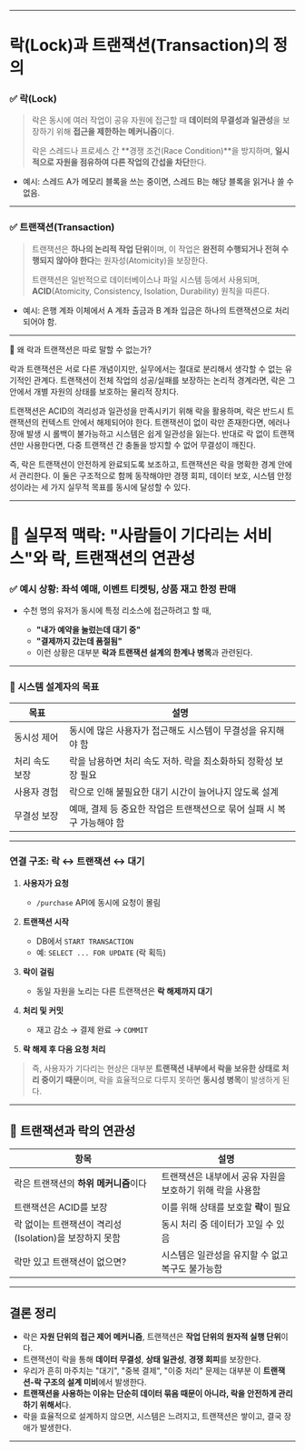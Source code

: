 
---

# 락(Lock)과 트랜잭션(Transaction)의 정의

### ✅ 락(Lock)

> 락은 동시에 여러 작업이 공유 자원에 접근할 때 **데이터의 무결성과 일관성**을 보장하기 위해 **접근을 제한하는 메커니즘**이다.
>
> 락은 스레드나 프로세스 간 \*\*경쟁 조건(Race Condition)\*\*을 방지하며, **일시적으로 자원을 점유하여 다른 작업의 간섭을 차단**한다.

* 예시: 스레드 A가 메모리 블록을 쓰는 중이면, 스레드 B는 해당 블록을 읽거나 쓸 수 없음.

---

### ✅ 트랜잭션(Transaction)

> 트랜잭션은 **하나의 논리적 작업 단위**이며, 이 작업은 **완전히 수행되거나 전혀 수행되지 않아야 한다**는 원자성(Atomicity)을 보장한다.
>
> 트랜잭션은 일반적으로 데이터베이스나 파일 시스템 등에서 사용되며, **ACID**(Atomicity, Consistency, Isolation, Durability) 원칙을 따른다.

* 예시: 은행 계좌 이체에서 A 계좌 출금과 B 계좌 입금은 하나의 트랜잭션으로 처리되어야 함.

---

🧬 왜 락과 트랜잭션은 따로 말할 수 없는가?

락과 트랜잭션은 서로 다른 개념이지만, 실무에서는 절대로 분리해서 생각할 수 없는 유기적인 관계다. 트랜잭션이 전체 작업의 성공/실패를 보장하는 논리적 경계라면, 락은 그 안에서 개별 자원의 상태를 보호하는 물리적 장치다.

트랜잭션은 ACID의 격리성과 일관성을 만족시키기 위해 락을 활용하며, 락은 반드시 트랜잭션의 컨텍스트 안에서 해제되어야 한다. 트랜잭션이 없이 락만 존재한다면, 에러나 장애 발생 시 롤백이 불가능하고 시스템은 쉽게 일관성을 잃는다. 반대로 락 없이 트랜잭션만 사용한다면, 다중 트랜잭션 간 충돌을 방지할 수 없어 무결성이 깨진다.

즉, 락은 트랜잭션이 안전하게 완료되도록 보조하고, 트랜잭션은 락을 명확한 경계 안에서 관리한다. 이 둘은 구조적으로 함께 동작해야만 경쟁 회피, 데이터 보호, 시스템 안정성이라는 세 가지 실무적 목표를 동시에 달성할 수 있다.

---

# 🧱 실무적 맥락: "사람들이 기다리는 서비스"와 락, 트랜잭션의 연관성

### ✅ 예시 상황: 좌석 예매, 이벤트 티켓팅, 상품 재고 한정 판매

* 수천 명의 유저가 동시에 특정 리소스에 접근하려고 할 때,

  * **"내가 예약을 눌렀는데 대기 중"**
  * **"결제까지 갔는데 품절됨"**
  * 이런 상황은 대부분 **락과 트랜잭션 설계의 한계나 병목**과 관련된다.

---

### 🎯 시스템 설계자의 목표

| 목표       | 설명                                        |
| -------- | ----------------------------------------- |
| 동시성 제어   | 동시에 많은 사용자가 접근해도 시스템이 무결성을 유지해야 함         |
| 처리 속도 보장 | 락을 남용하면 처리 속도 저하. 락을 최소화하되 정확성 보장 필요      |
| 사용자 경험   | 락으로 인해 불필요한 대기 시간이 늘어나지 않도록 설계            |
| 무결성 보장   | 예매, 결제 등 중요한 작업은 트랜잭션으로 묶어 실패 시 복구 가능해야 함 |

---

###  연결 구조: 락 ↔ 트랜잭션 ↔ 대기

1. **사용자가 요청**

   * `/purchase` API에 동시에 요청이 몰림
2. **트랜잭션 시작**

   * DB에서 `START TRANSACTION`
   * 예: `SELECT ... FOR UPDATE` (락 획득)
3. **락이 걸림**

   * 동일 자원을 노리는 다른 트랜잭션은 **락 해제까지 대기**
4. **처리 및 커밋**

   * 재고 감소 → 결제 완료 → `COMMIT`
5. **락 해제 후 다음 요청 처리**

> 즉, 사용자가 기다리는 현상은 대부분 **트랜잭션 내부에서 락을 보유한 상태로 처리 중이기 때문**이며, 락을 효율적으로 다루지 못하면 **동시성 병목**이 발생하게 된다.

---

## 🔁 트랜잭션과 락의 연관성

| 항목                                  | 설명                               |
| ----------------------------------- | -------------------------------- |
| 락은 트랜잭션의 **하위 메커니즘**이다              | 트랜잭션은 내부에서 공유 자원을 보호하기 위해 락을 사용함 |
| 트랜잭션은 ACID를 보장                      | 이를 위해 상태를 보호할 **락**이 필요          |
| 락 없이는 트랜잭션이 격리성(Isolation)을 보장하지 못함 | 동시 처리 중 데이터가 꼬일 수 있음             |
| 락만 있고 트랜잭션이 없으면?                    | 시스템은 일관성을 유지할 수 없고 복구도 불가능함      |

---

## 결론 정리

* 락은 **자원 단위의 접근 제어 메커니즘**, 트랜잭션은 **작업 단위의 원자적 실행 단위**이다.
* 트랜잭션이 락을 통해 **데이터 무결성**, **상태 일관성**, **경쟁 회피**를 보장한다.
* 우리가 흔히 마주치는 "대기", "중복 결제", "이중 처리" 문제는 대부분 이 **트랜잭션-락 구조의 설계 미비**에서 발생한다.
* **트랜잭션을 사용하는 이유는 단순히 데이터 묶음 때문이 아니라, 락을 안전하게 관리하기 위해서**다.
* 락을 효율적으로 설계하지 않으면, 시스템은 느려지고, 트랜잭션은 쌓이고, 결국 장애가 발생한다.

---